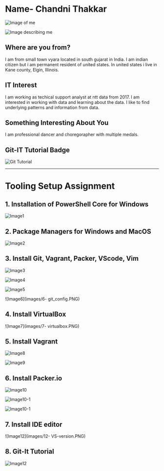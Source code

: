 # Name- Chandni Thakkar
	
![Image of me](images/me.jpeg)

![Image describing me](images/dance.jpeg)

## Where are you from?

I am from small town vyara located in south gujarat in India. I am indian citizen but i am permanent resident of united states. In united states i live in Kane county, Elgin, Illinois.

## IT Interest

I am working as techical support analyst at ntt data from 2017. I am interested in working with data and learning about the data. I like to find underlying patterns and information from data.

## Something Interesting About You

I am professional dancer and choregorapher with multiple medals.

## Git-IT Tutorial Badge

![Git Tutorial](images/Git-badge.PNG)

------------------------------------------------------------------------------------------------------------------------------
# Tooling Setup Assignment

## 1. Installation of PowerShell Core for Windows

![Image1](images/1-PS-install.PNG)

## 2. Package Managers for Windows and MacOS

![Image2](images/2-choco-version.PNG)

## 3. Install Git, Vagrant, Packer, VScode, Vim

![Image3](images/3-install.PNG)

![Image4](images/4-install1.PNG)

![Image5](images/5-git-version.PNG)

![Image6](images/6- git_config.PNG)

## 4. Install VirtualBox

![Image7](images/7- virtualbox.PNG)

## 5. Install Vagrant

![Image8](images/8-vagrant_version.PNG)

![Image9](images/9-vagrant_boxlist.PNG)

## 6. Install Packer.io

![Image10](images/packer.PNG)

![Image10-1](images/packer1.PNG)

![Image10-1](images/11.PNG)

## 7. Install IDE editor

![Image12](images/12- VS-version.PNG)

## 8. Git-It Tutorial

![Image12](images/Git-badge.PNG)


